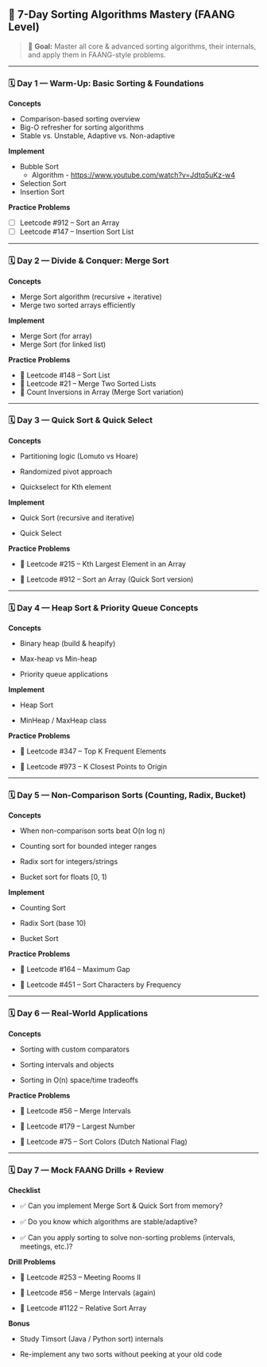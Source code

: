 ## 🧩 **7-Day Sorting Algorithms Mastery (FAANG Level)**

> 🎯 **Goal:** Master all core & advanced sorting algorithms, their internals, and apply them in FAANG-style problems.

---

### 🗓️ **Day 1 — Warm-Up: Basic Sorting & Foundations**

**Concepts**

-  Comparison-based sorting overview
-  Big-O refresher for sorting algorithms
-  Stable vs. Unstable, Adaptive vs. Non-adaptive

**Implement**

-  Bubble Sort
	- Algorithm - https://www.youtube.com/watch?v=Jdtq5uKz-w4
- Selection Sort
- Insertion Sort

**Practice Problems**

- [ ]  Leetcode #912 – Sort an Array
- [ ]  Leetcode #147 – Insertion Sort List

---

### 🗓️ **Day 2 — Divide & Conquer: Merge Sort**

**Concepts**

- Merge Sort algorithm (recursive + iterative)
- Merge two sorted arrays efficiently

**Implement**

- Merge Sort (for array)
- Merge Sort (for linked list)

**Practice Problems**

- 🔹 Leetcode #148 – Sort List
- 🔹 Leetcode #21 – Merge Two Sorted Lists
- 🔹 Count Inversions in Array (Merge Sort variation)

---

### 🗓️ **Day 3 — Quick Sort & Quick Select**

**Concepts**

- Partitioning logic (Lomuto vs Hoare)
    
- Randomized pivot approach
    
- Quickselect for Kth element
    

**Implement**

- Quick Sort (recursive and iterative)
    
- Quick Select
    

**Practice Problems**

- 🔹 Leetcode #215 – Kth Largest Element in an Array
    
- 🔹 Leetcode #912 – Sort an Array (Quick Sort version)
    

---

### 🗓️ **Day 4 — Heap Sort & Priority Queue Concepts**

**Concepts**

- Binary heap (build & heapify)
    
- Max-heap vs Min-heap
    
- Priority queue applications
    

**Implement**

- Heap Sort
    
- MinHeap / MaxHeap class
    

**Practice Problems**

- 🔹 Leetcode #347 – Top K Frequent Elements
    
- 🔹 Leetcode #973 – K Closest Points to Origin
    

---

### 🗓️ **Day 5 — Non-Comparison Sorts (Counting, Radix, Bucket)**

**Concepts**

- When non-comparison sorts beat O(n log n)
    
- Counting sort for bounded integer ranges
    
- Radix sort for integers/strings
    
- Bucket sort for floats [0, 1)
    

**Implement**

- Counting Sort
    
- Radix Sort (base 10)
    
- Bucket Sort
    

**Practice Problems**

- 🔹 Leetcode #164 – Maximum Gap
    
- 🔹 Leetcode #451 – Sort Characters by Frequency
    

---

### 🗓️ **Day 6 — Real-World Applications**

**Concepts**

- Sorting with custom comparators
    
- Sorting intervals and objects
    
- Sorting in O(n) space/time tradeoffs
    

**Practice Problems**

- 🔹 Leetcode #56 – Merge Intervals
    
- 🔹 Leetcode #179 – Largest Number
    
- 🔹 Leetcode #75 – Sort Colors (Dutch National Flag)
    

---

### 🗓️ **Day 7 — Mock FAANG Drills + Review**

**Checklist**

- ✅ Can you implement Merge Sort & Quick Sort from memory?
    
- ✅ Do you know which algorithms are stable/adaptive?
    
- ✅ Can you apply sorting to solve non-sorting problems (intervals, meetings, etc.)?
    

**Drill Problems**

- 🔹 Leetcode #253 – Meeting Rooms II
    
- 🔹 Leetcode #56 – Merge Intervals (again)
    
- 🔹 Leetcode #1122 – Relative Sort Array
    

**Bonus**

- Study Timsort (Java / Python sort) internals
    
- Re-implement any two sorts without peeking at your old code